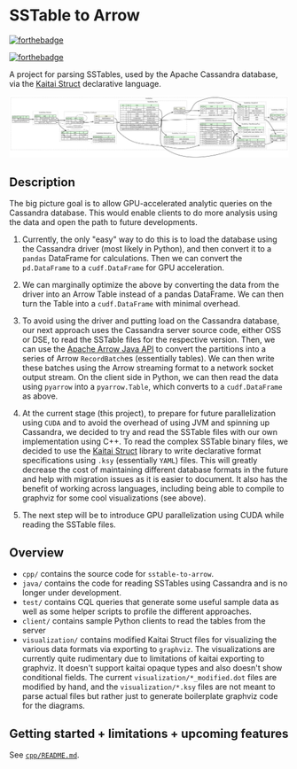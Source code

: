 # SSTable to Arrow

[![forthebadge](https://forthebadge.com/images/badges/check-it-out.svg)](https://forthebadge.com)

[![forthebadge](https://forthebadge.com/images/badges/made-with-c-plus-plus.svg)](https://forthebadge.com)

A project for parsing SSTables, used by the Apache Cassandra database, via the [Kaitai Struct](https://kaitai.io/) declarative language.

![general layout of the Cassandra Data.db file](visualization/results/data.png)

## Description

The big picture goal is to allow GPU-accelerated analytic queries on the Cassandra database. This would enable clients to do more analysis using the data and open the path to future developments.

1. Currently, the only "easy" way to do this is to load the database using the Cassandra driver (most likely in Python), and then convert it to a `pandas` DataFrame for calculations. Then we can convert the `pd.DataFrame` to a `cudf.DataFrame` for GPU acceleration.

2. We can marginally optimize the above by converting the data from the driver into an Arrow Table instead of a pandas DataFrame. We can then turn the Table into a `cudf.DataFrame` with minimal overhead.

3. To avoid using the driver and putting load on the Cassandra database, our next approach uses the Cassandra server source code, either OSS or DSE, to read the SSTable files for the respective version. Then, we can use the [Apache Arrow Java API](http://arrow.apache.org/docs/java/index.html) to convert the partitions into a series of Arrow `RecordBatch`es (essentially tables). We can then write these batches using the Arrow streaming format to a network socket output stream. On the client side in Python, we can then read the data using `pyarrow` into a `pyarrow.Table`, which converts to a `cudf.DataFrame` as above.

4. At the current stage (this project), to prepare for future parallelization using `CUDA` and to avoid the overhead of using JVM and spinning up Cassandra, we decided to try and read the SSTable files with our own implementation using C++. To read the complex SSTable binary files, we decided to use the [Kaitai Struct](https://kaitai.io/) library to write declarative format specifications using `.ksy` (essentially `YAML`) files. This will greatly decrease the cost of maintaining different database formats in the future and help with migration issues as it is easier to document. It also has the benefit of working across languages, including being able to compile to graphviz for some cool visualizations (see above).

5. The next step will be to introduce GPU parallelization using CUDA while reading the SSTable files.

## Overview

- `cpp/` contains the source code for `sstable-to-arrow`.
- `java/` contains the code for reading SSTables using Cassandra and is no longer under development.
- `test/` contains CQL queries that generate some useful sample data as well as some helper scripts to profile the different approaches.
- `client/` contains sample Python clients to read the tables from the server
- `visualization/` contains modified Kaitai Struct files for visualizing the various data formats via exporting to `graphviz`. The visualizations are currently quite rudimentary due to limitations of kaitai exporting to graphviz. It doesn't support kaitai opaque types and also doesn't show conditional fields. The current `visualization/*_modified.dot` files are modified by hand, and the `visualization/*.ksy` files are not meant to parse actual files but rather just to generate boilerplate graphviz code for the diagrams.

## Getting started + limitations + upcoming features

See [`cpp/README.md`](cpp/README.md).
